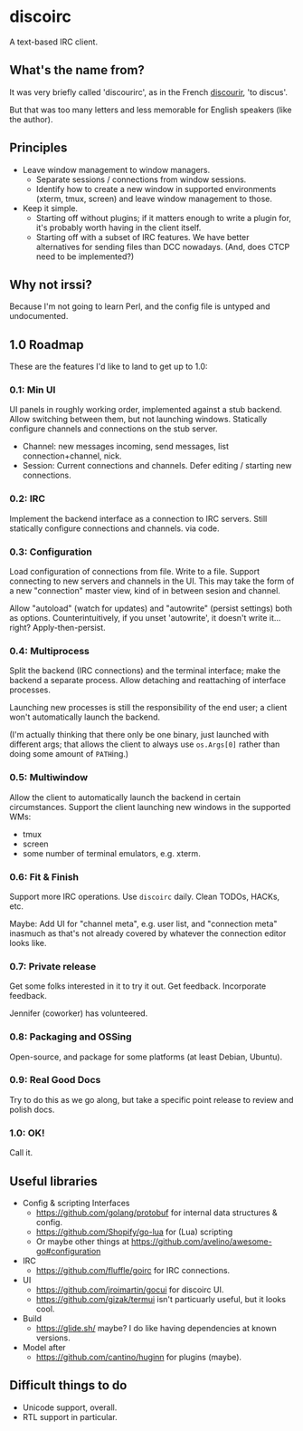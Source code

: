 # discoirc
A text-based IRC client.

## What's the name from?
It was very briefly called 'discourirc', as in the French
[discourir](https://en.wiktionary.org/wiki/discourir), 'to discus'.

But that was too many letters and less memorable for English speakers (like the
author).


## Principles

* Leave window management to window managers.
  * Separate sessions / connections from window sessions.
  * Identify how to create a new window in supported environments (xterm, tmux,
    screen) and leave window management to those.
* Keep it simple.
  * Starting off without plugins; if it matters enough to write a plugin for,
    it's probably worth having in the client itself.
  * Starting off with a subset of IRC features. We have better alternatives for
    sending files than DCC nowadays. (And, does CTCP need to be implemented?)

## Why not irssi?
Because I'm not going to learn Perl, and the config file is untyped and
undocumented.

## 1.0 Roadmap

These are the features I'd like to land to get up to 1.0:

### 0.1: Min UI
UI panels in roughly working order, implemented against a stub backend.
Allow switching between them, but not launching windows. Statically
configure channels and connections on the stub server.

* Channel: new messages incoming, send messages, list connection+channel,
  nick.
* Session: Current connections and channels. Defer editing / starting new
  connections.

### 0.2: IRC
Implement the backend interface as a connection to IRC servers. Still
statically configure connections and channels. via code.

### 0.3: Configuration
Load configuration of connections from file. Write to a file. Support connecting
to new servers and channels in the UI. This may take the form of a new
"connection" master view, kind of in between sesion and channel.

Allow "autoload" (watch for updates) and "autowrite" (persist settings)
both as options. Counterintuitively, if you unset 'autowrite', it doesn't write
it... right? Apply-then-persist.

### 0.4: Multiprocess
Split the backend (IRC connections) and the terminal interface; make the backend a separate
process. Allow detaching and reattaching of interface processes.

Launching new processes is still the responsibility of the end user; a client
won't automatically launch the backend.

(I'm actually thinking that there only be one binary, just launched with
different args; that allows the client to always use `os.Args[0]` rather than
doing some amount of `PATH`ing.)

### 0.5: Multiwindow
Allow the client to automatically launch the backend in certain circumstances.
Support the client launching new windows in the supported WMs:

* tmux
* screen
* some number of terminal emulators, e.g. xterm.

### 0.6: Fit & Finish
Support more IRC operations. Use `discoirc` daily. Clean TODOs, HACKs, etc.

Maybe: Add UI for "channel meta", e.g. user list, and "connection meta" inasmuch
as that's not already covered by whatever the connection editor looks like.

### 0.7: Private release
Get some folks interested in it to try it out. Get feedback. Incorporate
feedback.

Jennifer (coworker) has volunteered.

### 0.8: Packaging and OSSing
Open-source, and package for some platforms (at least Debian, Ubuntu).

### 0.9: Real Good Docs
Try to do this as we go along, but take a specific point release to review and
polish docs.

### 1.0: OK!
Call it.


## Useful libraries

* Config & scripting Interfaces
  * https://github.com/golang/protobuf for internal data structures & config.
  * https://github.com/Shopify/go-lua for (Lua) scripting
  * Or maybe other things at https://github.com/avelino/awesome-go#configuration
* IRC
  * https://github.com/fluffle/goirc for IRC connections.
* UI
  * https://github.com/jroimartin/gocui for discoirc UI.
  * https://github.com/gizak/termui isn't particuarly useful, but it looks cool.
* Build
  * https://glide.sh/ maybe? I do like having dependencies at known versions.
* Model after
  * https://github.com/cantino/huginn for plugins (maybe).

## Difficult things to do
* Unicode support, overall.
* RTL support in particular.
